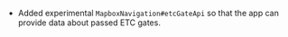 - Added experimental `MapboxNavigation#etcGateApi` so that the app can provide data about passed ETC gates.